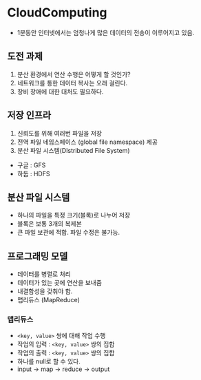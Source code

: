 # CloudComputing

* 1분동안 인터넷에서는 엄청나게 많은 데이터의 전송이 이루어지고 있음.

## 도전 과제

1. 분산 환경에서 연산 수행은 어떻게 할 것인가?
2. 네트워크를 통한 데이터 복사는 오래 걸린다.
3. 장비 장애에 대한 대처도 필요하다.

## 저장 인프라

1. 신뢰도를 위해 여러번 파일을 저장
2. 전역 파일 네임스페이스 (global file namespace) 제공
3. 분산 파일 시스템(DIstributed File System)
  * 구글 : GFS
  * 하둡 : HDFS

## 분산 파일 시스템

* 하나의 파일을 특정 크기(블록)로 나누어 저장
* 블록은 보통 3개의 복제본
* 큰 파일 보관에 적합. 파일 수정은 불가능.

## 프로그래밍 모델

* 데이터를 병렬로 처리
* 데이터가 있는 곳에 연산을 보내줌
* 내결함성을 갖춰야 함.
* 맵리듀스 (MapReduce)

### 맵리듀스

* `<key, value>` 쌍에 대해 작업 수행
* 작업의 입력 : `<key, value>` 쌍의 집합
* 작업의 출력 : `<key, value>` 쌍의 집합
* 하나를 null로 할 수 있다.
* input -> map -> reduce -> output
